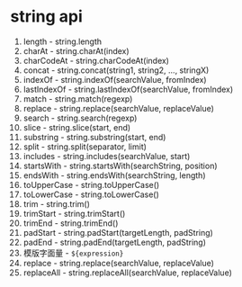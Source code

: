 # string api

1. length - string.length
2. charAt - string.charAt(index)
3. charCodeAt - string.charCodeAt(index)
4. concat - string.concat(string1, string2, ..., stringX)
5. indexOf - string.indexOf(searchValue, fromIndex)
6. lastIndexOf - string.lastIndexOf(searchValue, fromIndex)
7. match - string.match(regexp)
8. replace - string.replace(searchValue, replaceValue)
9. search - string.search(regexp)
10. slice - string.slice(start, end)
11. substring - string.substring(start, end)
12. split - string.split(separator, limit)
13. includes - string.includes(searchValue, start)
14. startsWith - string.startsWith(searchString, position)
15. endsWith - string.endsWith(searchString, length)
16. toUpperCase - string.toUpperCase()
17. toLowerCase - string.toLowerCase()
18. trim - string.trim()
19. trimStart - string.trimStart()
20. trimEnd - string.trimEnd()
21. padStart - string.padStart(targetLength, padString)
22. padEnd - string.padEnd(targetLength, padString)
23. 模版字面量 - `${expression}`
24. replace - string.replace(searchValue, replaceValue)
25. replaceAll - string.replaceAll(searchValue, replaceValue)



